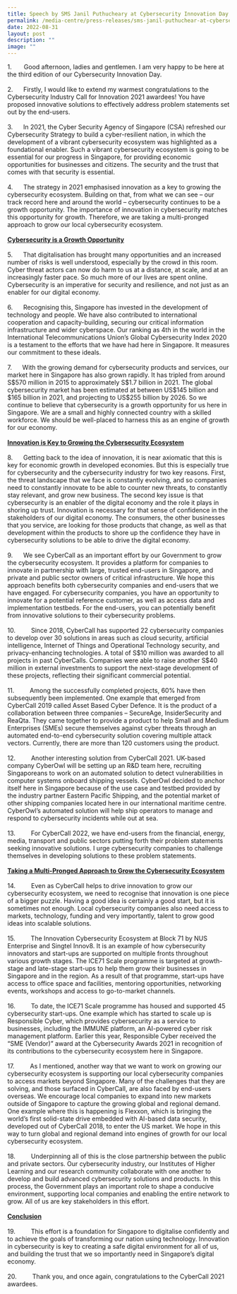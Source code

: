 ```yaml
---
title: Speech by SMS Janil Puthucheary at Cybersecurity Innovation Day
permalink: /media-centre/press-releases/sms-janil-puthuchear-at-cybersecurity-innovation-day/
date: 2022-08-31
layout: post
description: ""
image: ""
---
```

<p>1.<span style="white-space: pre;"> 		</span>Good afternoon, ladies and gentlemen. I am very happy to be here at the third edition of our Cybersecurity Innovation Day.&nbsp;&nbsp;<br>
<br>
2.<span style="white-space: pre;"> 		</span>Firstly, I would like to extend my warmest congratulations to the Cybersecurity Industry Call for Innovation 2021 awardees! You have proposed innovative solutions to effectively address problem statements set out by the end-users.<br>
&nbsp;<br>
3.<span style="white-space: pre;"> 		</span>In 2021, the Cyber Security Agency of Singapore (CSA) refreshed our Cybersecurity Strategy to build a cyber-resilient nation, in which the development of a vibrant cybersecurity ecosystem was highlighted as a foundational enabler. Such a vibrant cybersecurity ecosystem is going to be essential for our progress in Singapore, for providing economic opportunities for businesses and citizens. The security and the trust that comes with that security is essential.&nbsp; &nbsp;<br>
<br>
4.<span style="white-space: pre;"> 		</span>The strategy in 2021 emphasised innovation as a key to growing the cybersecurity ecosystem. Building on that, from what we can see – our track record here and around the world – cybersecurity continues to be a growth opportunity. The importance of innovation in cybersecurity matches this opportunity for growth. Therefore, we are taking a multi-pronged approach to grow our local cybersecurity ecosystem.<br>
<br>
<span style="text-decoration: underline;"><strong>Cybersecurity is a Growth Opportunity</strong></span><br>
<br>
5.<span style="white-space: pre;"> 		</span>That digitalisation has brought many opportunities and an increased number of risks is well understood, especially by the crowd in this room. Cyber threat actors can now do harm to us at a distance, at scale, and at an increasingly faster pace. So much more of our lives are spent online. Cybersecurity is an imperative for security and resilience, and not just as an enabler for our digital economy.&nbsp;<br>
&nbsp;<br>
6.<span style="white-space: pre;"> 		</span>Recognising this, Singapore has invested in the development of technology and people. We have also contributed to international cooperation and capacity-building, securing our critical information infrastructure and wider cyberspace. Our ranking as 4th in the world in the International Telecommunications Union’s Global Cybersecurity Index 2020 is a testament to the efforts that we have had here in Singapore. It measures our commitment to these ideals.&nbsp;<br>
<br>
7.<span style="white-space: pre;"> 		</span>With the growing demand for cybersecurity products and services, our market here in Singapore has also grown rapidly. It has tripled from around S$570 million in 2015 to approximately S$1.7 billion in 2021. The global cybersecurity market has been estimated at between US$145 billion and $165 billion in 2021, and projecting to US$255 billion by 2026. So we continue to believe that cybersecurity is a growth opportunity for us here in Singapore. We are a small and highly connected country with a skilled workforce. We should be well-placed to harness this as an engine of growth for our economy.&nbsp;<br>
<strong><span style="text-decoration: underline;"><br>
Innovation is Key to Growing the Cybersecurity Ecosystem</span></strong><br>
<br>
8.<span style="white-space: pre;"> 		</span>Getting back to the idea of innovation, it is near axiomatic that this is key for economic growth in developed economies. But this is especially true for cybersecurity and the cybersecurity industry for two key reasons. First, the threat landscape that we face is constantly evolving, and so companies need to constantly innovate to be able to counter new threats, to constantly stay relevant, and grow new business. The second key issue is that cybersecurity is an enabler of the digital economy and the role it plays in shoring up trust. Innovation is necessary for that sense of confidence in the stakeholders of our digital economy. The consumers, the other businesses that you service, are looking for those products that change, as well as that development within the products to shore up the confidence they have in cybersecurity solutions to be able to drive the digital economy.&nbsp;<br>
&nbsp;<br>
9.<span style="white-space: pre;"> 		</span>We see CyberCall as an important effort by our Government to grow the cybersecurity ecosystem. It provides a platform for companies to innovate in partnership with large, trusted end-users in Singapore, and private and public sector owners of critical infrastructure. We hope this approach benefits both cybersecurity companies and end-users that we have engaged. For cybersecurity companies, you have an opportunity to innovate for a potential reference customer, as well as access data and implementation testbeds. For the end-users, you can potentially benefit from innovative solutions to their cybersecurity problems.<br>
<br>
10.<span style="white-space: pre;"> 		</span>Since 2018, CyberCall has supported 22 cybersecurity companies to develop over 30 solutions in areas such as cloud security, artificial intelligence, Internet of Things and Operational Technology security, and privacy-enhancing technologies. A total of S$10 million was awarded to all projects in past CyberCalls. Companies were able to raise another S$40 million in external investments to support the next-stage development of these projects, reflecting their significant commercial potential.<br>
<br>
11.<span style="white-space: pre;"> 		</span>Among the successfully completed projects, 60% have then subsequently been implemented. One example that emerged from CyberCall 2019 called Asset Based Cyber Defence. It is the product of a collaboration between three companies – SecureAge, InsiderSecurity and ReaQta. They came together to provide a product to help Small and Medium Enterprises (SMEs) secure themselves against cyber threats through an automated end-to-end cybersecurity solution covering multiple attack vectors. Currently, there are more than 120 customers using the product.&nbsp;<br>
<br>
12.<span style="white-space: pre;"> 		</span>Another interesting solution from CyberCall 2021. UK-based company CyberOwl will be setting up an R&amp;D team here, recruiting Singaporeans to work on an automated solution to detect vulnerabilities in computer systems onboard shipping vessels. CyberOwl decided to anchor itself here in Singapore because of the use case and testbed provided by the industry partner Eastern Pacific Shipping, and the potential market of other shipping companies located here in our international maritime centre. CyberOwl’s automated solution will help ship operators to manage and respond to cybersecurity incidents while out at sea.&nbsp;<br>
<br>
13.<span style="white-space: pre;"> 		</span>For CyberCall 2022, we have end-users from the financial, energy, media, transport and public sectors putting forth their problem statements seeking innovative solutions. I urge cybersecurity companies to challenge themselves in developing solutions to these problem statements.&nbsp;&nbsp;<br>
<br>
<strong><span style="text-decoration: underline;">Taking a Multi-Pronged Approach to Grow the Cybersecurity Ecosystem</span></strong><br>
<br>
14.<span style="white-space: pre;"> 		</span>Even as CyberCall helps to drive innovation to grow our cybersecurity ecosystem, we need to recognise that innovation is one piece of a bigger puzzle. Having a good idea is certainly a good start, but it is sometimes not enough. Local cybersecurity companies also need access to markets, technology, funding and very importantly, talent to grow good ideas into scalable solutions.<br>
<br>
15.<span style="white-space: pre;"> 		</span>The Innovation Cybersecurity Ecosystem at Block 71 by NUS Enterprise and Singtel Innov8. It is an example of how cybersecurity innovators and start-ups are supported on multiple fronts throughout various growth stages. The ICE71 Scale programme is targeted at growth-stage and late-stage start-ups to help them grow their businesses in Singapore and in the region. As a result of that programme, start-ups have access to office space and facilities, mentoring opportunities, networking events, workshops and access to go-to-market channels.&nbsp;<br>
<br>
16.<span style="white-space: pre;"> 		</span>To date, the ICE71 Scale programme has housed and supported 45 cybersecurity start-ups. One example which has started to scale up is Responsible Cyber, which provides cybersecurity as a service to businesses, including the IMMUNE platform, an AI-powered cyber risk management platform. Earlier this year, Responsible Cyber received the “SME (Vendor)” award at the Cybersecurity Awards 2021 in recognition of its contributions to the cybersecurity ecosystem here in Singapore.&nbsp;<br>
<br>
17.<span style="white-space: pre;"> 		</span>As I mentioned, another way that we want to work on growing our cybersecurity ecosystem is supporting our local cybersecurity companies to access markets beyond Singapore. Many of the challenges that they are solving, and those surfaced in CyberCall, are also faced by end-users overseas. We encourage local companies to expand into new markets outside of Singapore to capture the growing global and regional demand. One example where this is happening is Flexxon, which is bringing the world’s first solid-state drive embedded with AI-based data security, developed out of CyberCall 2018, to enter the US market. We hope in this way to turn global and regional demand into engines of growth for our local cybersecurity ecosystem.<br>
<br>
18.<span style="white-space: pre;"> 		</span>Underpinning all of this is the close partnership between the public and private sectors. Our cybersecurity industry, our Institutes of Higher Learning and our research community collaborate with one another to develop and build advanced cybersecurity solutions and products. In this process, the Government plays an important role to shape a conducive environment, supporting local companies and enabling the entire network to grow. All of us are key stakeholders in this effort.<br>
<br>
<strong><span style="text-decoration: underline;">Conclusion</span></strong><br>
<br>
19.<span style="white-space: pre;"> 		</span>This effort is a foundation for Singapore to digitalise confidently and to achieve the goals of transforming our nation using technology. Innovation in cybersecurity is key to creating a safe digital environment for all of us, and building the trust that we so importantly need in Singapore’s digital economy.&nbsp;<br>
&nbsp;<br>
20.<span style="white-space: pre;"> 		</span>Thank you, and once again, congratulations to the CyberCall 2021 awardees.&nbsp;</p>

